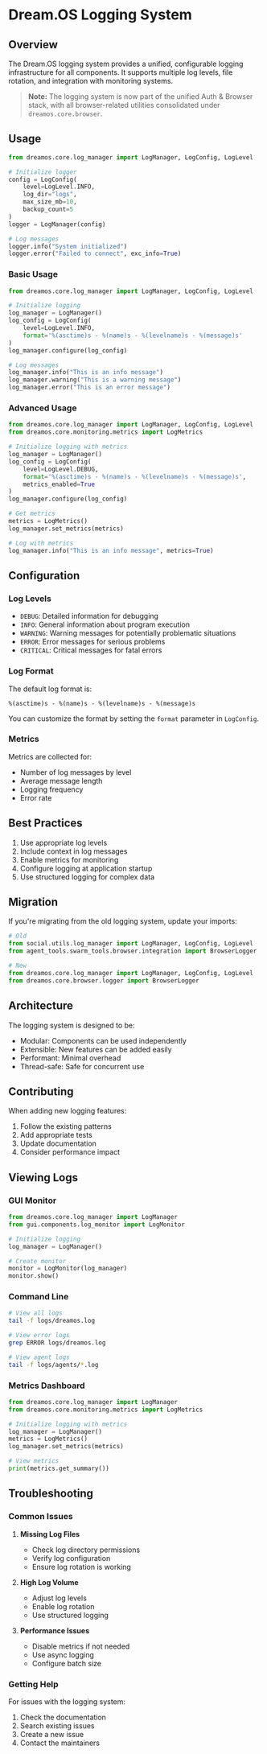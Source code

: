 # Dream.OS Logging System

## Overview

The Dream.OS logging system provides a unified, configurable logging infrastructure for all components. It supports multiple log levels, file rotation, and integration with monitoring systems.

> **Note:** The logging system is now part of the unified Auth & Browser stack, with all browser-related utilities consolidated under `dreamos.core.browser`.

## Usage

```python
from dreamos.core.log_manager import LogManager, LogConfig, LogLevel

# Initialize logger
config = LogConfig(
    level=LogLevel.INFO,
    log_dir="logs",
    max_size_mb=10,
    backup_count=5
)
logger = LogManager(config)

# Log messages
logger.info("System initialized")
logger.error("Failed to connect", exc_info=True)
```

### Basic Usage

```python
from dreamos.core.log_manager import LogManager, LogConfig, LogLevel

# Initialize logging
log_manager = LogManager()
log_config = LogConfig(
    level=LogLevel.INFO,
    format='%(asctime)s - %(name)s - %(levelname)s - %(message)s'
)
log_manager.configure(log_config)

# Log messages
log_manager.info("This is an info message")
log_manager.warning("This is a warning message")
log_manager.error("This is an error message")
```

### Advanced Usage

```python
from dreamos.core.log_manager import LogManager, LogConfig, LogLevel
from dreamos.core.monitoring.metrics import LogMetrics

# Initialize logging with metrics
log_manager = LogManager()
log_config = LogConfig(
    level=LogLevel.DEBUG,
    format='%(asctime)s - %(name)s - %(levelname)s - %(message)s',
    metrics_enabled=True
)
log_manager.configure(log_config)

# Get metrics
metrics = LogMetrics()
log_manager.set_metrics(metrics)

# Log with metrics
log_manager.info("This is an info message", metrics=True)
```

## Configuration

### Log Levels

- `DEBUG`: Detailed information for debugging
- `INFO`: General information about program execution
- `WARNING`: Warning messages for potentially problematic situations
- `ERROR`: Error messages for serious problems
- `CRITICAL`: Critical messages for fatal errors

### Log Format

The default log format is:
```
%(asctime)s - %(name)s - %(levelname)s - %(message)s
```

You can customize the format by setting the `format` parameter in `LogConfig`.

### Metrics

Metrics are collected for:
- Number of log messages by level
- Average message length
- Logging frequency
- Error rate

## Best Practices

1. Use appropriate log levels
2. Include context in log messages
3. Enable metrics for monitoring
4. Configure logging at application startup
5. Use structured logging for complex data

## Migration

If you're migrating from the old logging system, update your imports:

```python
# Old
from social.utils.log_manager import LogManager, LogConfig, LogLevel
from agent_tools.swarm_tools.browser.integration import BrowserLogger

# New
from dreamos.core.log_manager import LogManager, LogConfig, LogLevel
from dreamos.core.browser.logger import BrowserLogger
```

## Architecture

The logging system is designed to be:
- Modular: Components can be used independently
- Extensible: New features can be added easily
- Performant: Minimal overhead
- Thread-safe: Safe for concurrent use

## Contributing

When adding new logging features:
1. Follow the existing patterns
2. Add appropriate tests
3. Update documentation
4. Consider performance impact

## Viewing Logs

### GUI Monitor

```python
from dreamos.core.log_manager import LogManager
from gui.components.log_monitor import LogMonitor

# Initialize logging
log_manager = LogManager()

# Create monitor
monitor = LogMonitor(log_manager)
monitor.show()
```

### Command Line

```bash
# View all logs
tail -f logs/dreamos.log

# View error logs
grep ERROR logs/dreamos.log

# View agent logs
tail -f logs/agents/*.log
```

### Metrics Dashboard

```python
from dreamos.core.log_manager import LogManager
from dreamos.core.monitoring.metrics import LogMetrics

# Initialize logging with metrics
log_manager = LogManager()
metrics = LogMetrics()
log_manager.set_metrics(metrics)

# View metrics
print(metrics.get_summary())
```

## Troubleshooting

### Common Issues

1. **Missing Log Files**
   - Check log directory permissions
   - Verify log configuration
   - Ensure log rotation is working

2. **High Log Volume**
   - Adjust log levels
   - Enable log rotation
   - Use structured logging

3. **Performance Issues**
   - Disable metrics if not needed
   - Use async logging
   - Configure batch size

### Getting Help

For issues with the logging system:
1. Check the documentation
2. Search existing issues
3. Create a new issue
4. Contact the maintainers 